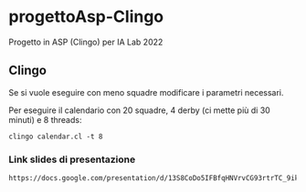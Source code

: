 # progettoAsp-Clingo
Progetto in ASP (Clingo) per IA Lab 2022

## Clingo
Se si vuole eseguire con meno squadre modificare i parametri necessari.

Per eseguire il calendario con 20 squadre, 4 derby (ci mette più di 30 minuti) e 8 threads:
```
clingo calendar.cl -t 8
```

### Link slides di presentazione
```
https://docs.google.com/presentation/d/13S8CoDo5IFBfqHNVrvCG93rtrTC_9ikhPv1X8IMZOJo/edit#slide=id.p
```
